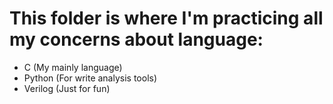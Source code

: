 This folder is where I'm practicing all my concerns about language:
===========
 - C (My mainly language)
 - Python (For write analysis tools)
 - Verilog (Just for fun)